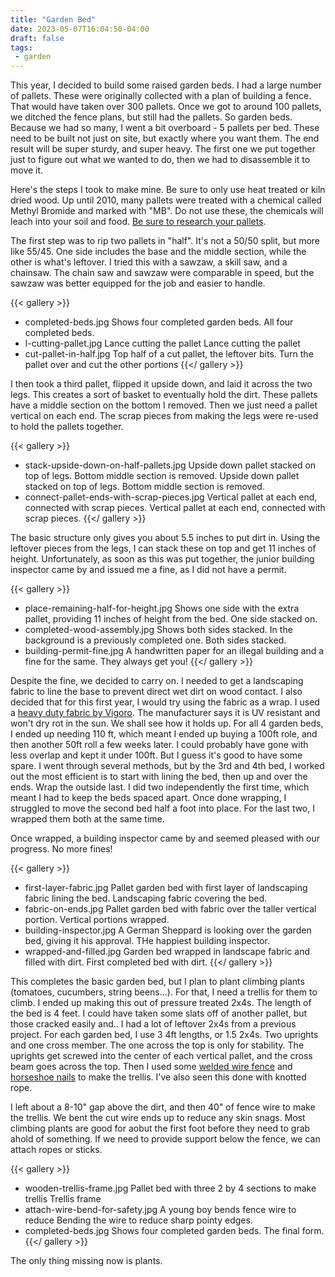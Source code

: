 ```yaml
---
title: "Garden Bed"
date: 2023-05-07T16:04:50-04:00
draft: false
tags:
 - garden
---
```


This year, I decided to build some raised garden beds. I had a large number of pallets. These were originally collected with a plan of building a fence. That would have taken over 300 pallets. Once we got to around 100 pallets, we ditched the fence plans, but still had the pallets. So garden beds. Because we had so many, I went a bit overboard - 5 pallets per bed. These need to be built not just on site, but exactly where you want them. The end result will be super sturdy, and super heavy. The first one we put together just to figure out what we wanted to do, then we had to disassemble it to move it. 

Here's the steps I took to make mine. Be sure to only use heat treated or kiln dried wood. Up until 2010, many pallets were treated with a chemical called Methyl Bromide and marked with "MB". Do not use these, the chemicals will leach into your soil and food. [Be sure to research your pallets](https://diyprojects.com/know-safe-use-pallet/).

The first step was to rip two pallets in "half". It's not a 50/50 split, but more like 55/45. One side includes the base and the middle section, while the other is what's leftover. I tried this with a sawzaw, a skill saw, and a chainsaw. The chain saw and sawzaw were comparable in speed, but the sawzaw was better equipped for the job and easier to handle.

{{< gallery >}}
- completed-beds.jpg
  Shows four completed garden beds.
  All four completed beds.
- l-cutting-pallet.jpg
  Lance cutting the pallet
  Lance cutting the pallet
- cut-pallet-in-half.jpg
  Top half of a cut pallet, the leftover bits.
  Turn the pallet over and cut the other portions
{{</ gallery >}}

I then took a third pallet, flipped it upside down, and laid it across the two legs. This creates a sort of basket to eventually hold the dirt. These pallets have a middle section on the bottom I removed. Then we just need a pallet vertical on each end. The scrap pieces from making the legs were re-used to hold the pallets together.

{{< gallery >}}
- stack-upside-down-on-half-pallets.jpg
  Upside down pallet stacked on top of legs. Bottom middle section is removed.
  Upside down pallet stacked on top of legs. Bottom middle section is removed.
- connect-pallet-ends-with-scrap-pieces.jpg
  Vertical pallet at each end, connected with scrap pieces.
  Vertical pallet at each end, connected with scrap pieces.
{{</ gallery >}}

The basic structure only gives you about 5.5 inches to put dirt in. Using the leftover pieces from the legs, I can stack these on top and get 11 inches of height. Unfortunately, as soon as this was put together, the junior building inspector came by and issued me a fine, as I did not have a permit.

{{< gallery >}}
- place-remaining-half-for-height.jpg
  Shows one side with the extra pallet, providing 11 inches of height from the bed.
  One side stacked on.
- completed-wood-assembly.jpg
  Shows both sides stacked. In the background is a previously completed one.
  Both sides stacked.
- building-permit-fine.jpg
  A handwritten paper for an illegal building and a fine for the same.
  They always get you!
{{</ gallery >}}

Despite the fine, we decided to carry on. I needed to get a landscaping fabric to line the base to prevent direct wet dirt on wood contact. I also decided that for this first year, I would try using the fabric as a wrap. I used a [heavy duty fabric by Vigoro](https://www.homedepot.com/p/Vigoro-4-ft-x-50-ft-Matrix-Grid-Heavy-Duty-Landscape-Fabric-4-Pack-VPNM45085-4PK/316849216). The manufacturer says it is UV resistant and won't dry rot in the sun. We shall see how it holds up. For all 4 garden beds, I ended up needing 110 ft, which meant I ended up buying a 100ft role, and then another 50ft roll a few weeks later. I could probably have gone with less overlap and kept it under 100ft. But I guess it's good to have some spare. I went through several methods, but by the 3rd and 4th bed, I worked out the most efficient is to start with lining the bed, then up and over the ends. Wrap the outside last.  I did two independently the first time, which meant I had to keep the beds spaced apart. Once done wrapping, I struggled to move the second bed half a foot into place. For the last two, I wrapped them both at the same time. 

Once wrapped, a building inspector came by and seemed pleased with our progress. No more fines!

{{< gallery >}}
- first-layer-fabric.jpg
  Pallet garden bed with first layer of landscaping fabric lining the bed.
  Landscaping fabric covering the bed.
- fabric-on-ends.jpg
  Pallet garden bed with fabric over the taller vertical portion.
  Vertical portions wrapped.
- building-inspector.jpg
  A German Sheppard is looking over the garden bed, giving it his approval.
  THe happiest building inspector.
- wrapped-and-filled.jpg
  Garden bed wrapped in landscape fabric and filled with dirt.
  First completed bed with dirt.
{{</ gallery >}}

This completes the basic garden bed, but I plan to plant climbing plants (tomatoes, cucumbers, string beens...).  For that, I need a trellis for 
them to climb. I ended up making this out of pressure treated 2x4s. The length of the bed is 4 feet. I could have taken some slats off of another pallet,
but those cracked easily and.. I had a lot of leftover 2x4s from a previous project. For each garden bed, I use 3 4ft lengths, or 1.5 2x4s. Two uprights and one cross member. The one across the top is only for stability. The uprights get screwed into the center of each vertical pallet, and the cross beam goes
across the top.  Then I used some [welded wire fence](https://www.homedepot.com/p/YARDGARD-4-ft-x-50-ft-16-Gauge-Economy-Welded-Wire-Fence-308362B/309868847) and [horseshoe nails](https://www.homedepot.com/p/Grip-Rite-3-4-in-Hot-Dip-Galvanized-Staples-1-lb-Pack-34HGPNS1/100148501) to make the trellis. I've also seen this done with knotted rope.

I left about a 8-10" gap above the dirt, and then 40" of fence wire to make the trellis. We bent the cut wire ends up to reduce any skin snags. Most climbing plants are good for aobut the first foot before they need to grab ahold of something. If we need to provide support below the fence, we can attach ropes or sticks.

{{< gallery >}}
- wooden-trellis-frame.jpg
  Pallet bed with three 2 by 4 sections to make trellis
  Trellis frame
- attach-wire-bend-for-safety.jpg
  A young boy bends fence wire to reduce 
  Bending the wire to reduce sharp pointy edges.
- completed-beds.jpg
  Shows four completed garden beds.
  The final form.
{{</ gallery >}}

The only thing missing now is plants.